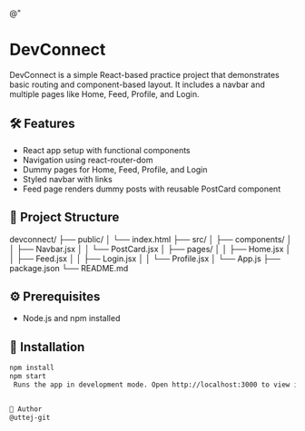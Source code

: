 @"
# DevConnect

DevConnect is a simple React-based practice project that demonstrates basic routing and component-based layout. It includes a navbar and multiple pages like Home, Feed, Profile, and Login.

## 🛠️ Features

- React app setup with functional components
- Navigation using react-router-dom
- Dummy pages for Home, Feed, Profile, and Login
- Styled navbar with links
- Feed page renders dummy posts with reusable PostCard component

## 📁 Project Structure

devconnect/
├── public/
│   └── index.html
├── src/
│   ├── components/
│   │   ├── Navbar.jsx
│   │   └── PostCard.jsx
│   ├── pages/
│   │   ├── Home.jsx
│   │   ├── Feed.jsx
│   │   ├── Login.jsx
│   │   └── Profile.jsx
│   └── App.js
├── package.json
└── README.md


## ⚙️ Prerequisites

- Node.js and npm installed

## 🚀 Installation

```bash
npm install
npm start
 Runs the app in development mode. Open http://localhost:3000 to view it in the browser.


👤 Author
@uttej-git
